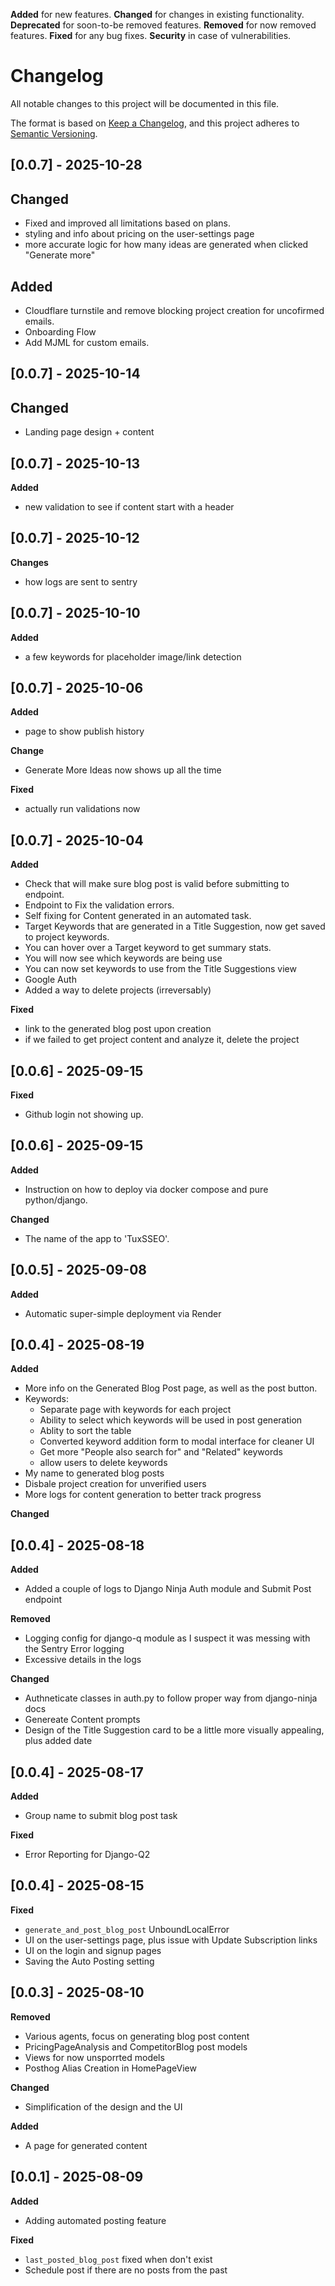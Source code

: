 <!-- Types of changes -->
**Added** for new features.
**Changed** for changes in existing functionality.
**Deprecated** for soon-to-be removed features.
**Removed** for now removed features.
**Fixed** for any bug fixes.
**Security** in case of vulnerabilities.

# Changelog

All notable changes to this project will be documented in this file.

The format is based on [Keep a Changelog](https://keepachangelog.com/en/1.1.0/),
and this project adheres to [Semantic Versioning](https://semver.org/spec/v2.0.0.html).


## [0.0.7] - 2025-10-28
## Changed
- Fixed and improved all limitations based on plans.
- styling and info about pricing on the user-settings page
- more accurate logic for how many ideas are generated when clicked "Generate more"

## Added
- Cloudflare turnstile and remove blocking project creation for uncofirmed emails.
- Onboarding Flow
- Add MJML for custom emails.


## [0.0.7] - 2025-10-14
## Changed
- Landing page design + content


## [0.0.7] - 2025-10-13
**Added**
- new validation to see if content start with a header


## [0.0.7] - 2025-10-12
**Changes**
- how logs are sent to sentry


## [0.0.7] - 2025-10-10
**Added**
- a few keywords for placeholder image/link detection


## [0.0.7] - 2025-10-06
**Added**
- page to show publish history

**Change**
- Generate More Ideas now shows up all the time

**Fixed**
- actually run validations now


## [0.0.7] - 2025-10-04
**Added**
- Check that will make sure blog post is valid before submitting to endpoint.
- Endpoint to Fix the validation errors.
- Self fixing for Content generated in an automated task.
- Target Keywords that are generated in a Title Suggestion, now get saved to project keywords.
- You can hover over a Target keyword to get summary stats.
- You will now see which keywords are being use
- You can now set keywords to use from the Title Suggestions view
- Google Auth
- Added a way to delete projects (irreversably)

**Fixed**
- link to the generated blog post upon creation
- if we failed to get project content and analyze it, delete the project


## [0.0.6] - 2025-09-15
**Fixed**
- Github login not showing up.


## [0.0.6] - 2025-09-15
**Added**
- Instruction on how to deploy via docker compose and pure python/django.

**Changed**
- The name of the app to 'TuxSSEO'.


## [0.0.5] - 2025-09-08
**Added**
- Automatic super-simple deployment via Render


## [0.0.4] - 2025-08-19
**Added**
- More info on the Generated Blog Post page, as well as the post button.
- Keywords:
  - Separate page with keywords for each project
  - Ability to select which keywords will be used in post generation
  - Ablity to sort the table
  - Converted keyword addition form to modal interface for cleaner UI
  - Get more "People also search for" and "Related" keywords
  - allow users to delete keywords
- My name to generated blog posts
- Disbale project creation for unverified users
- More logs for content generation to better track progress

**Changed**

## [0.0.4] - 2025-08-18
**Added**
- Added a couple of logs to Django Ninja Auth module and Submit Post endpoint

**Removed**
- Logging config for django-q module as I suspect it was messing with the Sentry Error logging
- Excessive details in the logs

**Changed**
- Authneticate classes in auth.py to follow proper way from django-ninja docs
- Genereate Content prompts
- Design of the Title Suggestion card to be a little more visually appealing, plus added date

## [0.0.4] - 2025-08-17
**Added**
- Group name to submit blog post task

**Fixed**
- Error Reporting for Django-Q2


## [0.0.4] - 2025-08-15
**Fixed**
- `generate_and_post_blog_post` UnboundLocalError
- UI on the user-settings page, plus issue with Update Subscription links
- UI on the login and signup pages
- Saving the Auto Posting setting


## [0.0.3] - 2025-08-10
**Removed**
- Various agents, focus on generating blog post content
- PricingPageAnalysis and CompetitorBlog post models
- Views for now unsporrted models
- Posthog Alias Creation in HomePageView

**Changed**
- Simplification of the design and the UI

**Added**
- A page for generated content

## [0.0.1] - 2025-08-09
**Added**
- Adding automated posting feature

**Fixed**
- `last_posted_blog_post` fixed when don't exist
- Schedule post if there are no posts from the past
